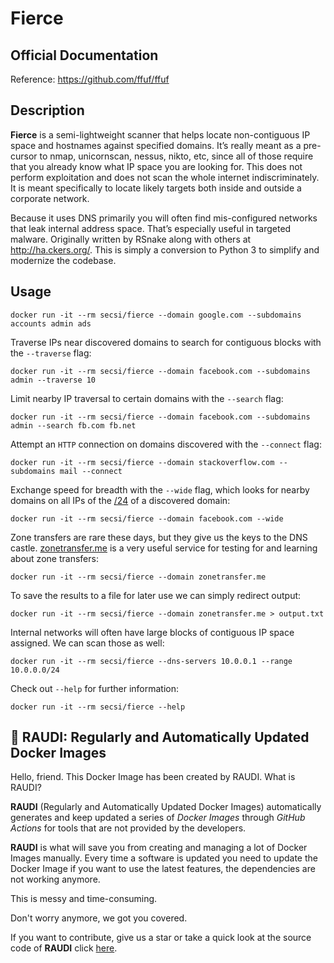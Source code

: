 # Fierce

## Official Documentation
Reference: https://github.com/ffuf/ffuf
## Description

**Fierce** is a semi-lightweight scanner that helps locate non-contiguous IP space and hostnames against specified domains. It’s really meant as a pre-cursor to nmap, unicornscan, nessus, nikto, etc, since all of those require that you already know what IP space you are looking for. This does not perform exploitation and does not scan the whole internet indiscriminately. It is meant specifically to locate likely targets both inside and outside a corporate network.

Because it uses DNS primarily you will often find mis-configured networks that leak internal address space. That’s especially useful in targeted malware. Originally written by RSnake along with others at http://ha.ckers.org/. This is simply a conversion to Python 3 to simplify and modernize the codebase.

## Usage
```
docker run -it --rm secsi/fierce --domain google.com --subdomains accounts admin ads
```

Traverse IPs near discovered domains to search for contiguous blocks with the
`--traverse` flag:

```
docker run -it --rm secsi/fierce --domain facebook.com --subdomains admin --traverse 10
```

Limit nearby IP traversal to certain domains with the `--search` flag:

```
docker run -it --rm secsi/fierce --domain facebook.com --subdomains admin --search fb.com fb.net
```

Attempt an `HTTP` connection on domains discovered with the `--connect` flag:

```
docker run -it --rm secsi/fierce --domain stackoverflow.com --subdomains mail --connect
```

Exchange speed for breadth with the `--wide` flag, which looks for nearby
domains on all IPs of the [/24](https://en.wikipedia.org/wiki/Classless_Inter-Domain_Routing#IPv4_CIDR_blocks)
of a discovered domain:

```
docker run -it --rm secsi/fierce --domain facebook.com --wide
```

Zone transfers are rare these days, but they give us the keys to the DNS castle.
[zonetransfer.me](https://digi.ninja/projects/zonetransferme.php) is a very
useful service for testing for and learning about zone transfers:

```
docker run -it --rm secsi/fierce --domain zonetransfer.me
```

To save the results to a file for later use we can simply redirect output:

```
docker run -it --rm secsi/fierce --domain zonetransfer.me > output.txt
```

Internal networks will often have large blocks of contiguous IP space assigned.
We can scan those as well:

```
docker run -it --rm secsi/fierce --dns-servers 10.0.0.1 --range 10.0.0.0/24
```

Check out `--help` for further information:

```
docker run -it --rm secsi/fierce --help
```

## 🐳 RAUDI: Regularly and Automatically Updated Docker Images

Hello, friend. This Docker Image has been created by RAUDI. What is RAUDI?

**RAUDI** (Regularly and Automatically Updated Docker Images) automatically generates and keep updated a series of *Docker Images* through *GitHub Actions* for tools that are not provided by the developers.

**RAUDI** is what will save you from creating and managing a lot of Docker Images manually. Every time a software is updated you need to update the Docker Image if you want to use the latest features, the dependencies are not working anymore. 

This is messy and time-consuming. 

Don't worry anymore, we got you covered.

If you want to contribute, give us a star or take a quick look at the source code of **RAUDI** click [here](https://github.com/cybersecsi/RAUDI).